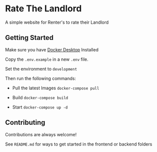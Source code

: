 # Rate The Landlord

A simple website for Renter's to rate their Landlord

## Getting Started

Make sure you have [Docker Desktop](https://www.docker.com/products/docker-desktop/) Installed

Copy the `.env.example` in a new `.env` file.

Set the environment to `development`

Then run the following commands:

- Pull the latest Images
  `docker-compose pull`

- Build
  `docker-compose build`

- Start
  `docker-compose up -d`

## Contributing

Contributions are always welcome!

See `README.md` for ways to get started in the frontend or backend folders
